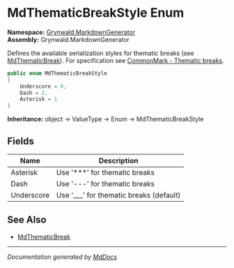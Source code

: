 ﻿<!--  
  <auto-generated>   
    The contents of this file were generated by a tool.  
    Changes to this file may be list if the file is regenerated  
  </auto-generated>   
-->

# MdThematicBreakStyle Enum

**Namespace:** [Grynwald.MarkdownGenerator](../index.md)  
**Assembly:** Grynwald.MarkdownGenerator

Defines the available serialization styles for thematic breaks (see [MdThematicBreak](../MdThematicBreak/index.md)). For specification see [CommonMark \- Thematic breaks](https://spec.commonmark.org/0.28/#thematic-breaks).

```csharp
public enum MdThematicBreakStyle
{
    Underscore = 0,
    Dash = 2,
    Asterisk = 1
}
```

**Inheritance:** object → ValueType → Enum → MdThematicBreakStyle

## Fields

| Name       | Description                                |
| ---------- | ------------------------------------------ |
| Asterisk   | Use '\*\*\*' for thematic breaks           |
| Dash       | Use '\-\-\-' for thematic breaks           |
| Underscore | Use '\_\_\_' for thematic breaks (default) |

## See Also

- [MdThematicBreak](../MdThematicBreak/index.md)

___

*Documentation generated by [MdDocs](https://github.com/ap0llo/mddocs)*
